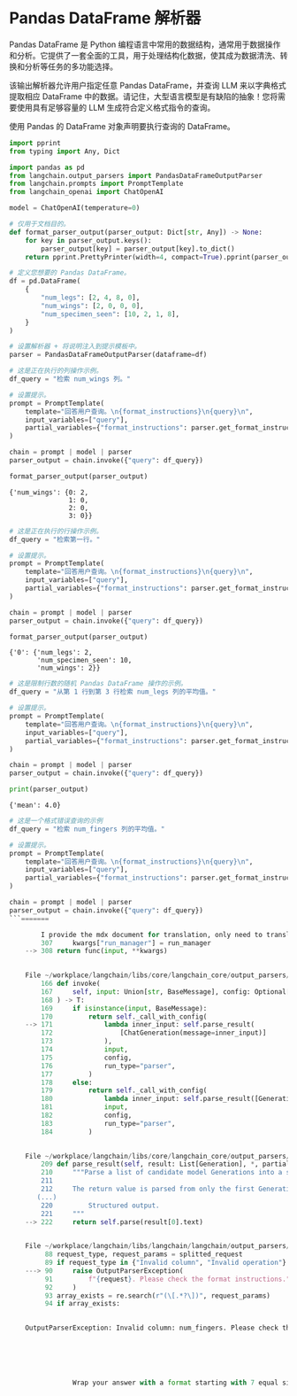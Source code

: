 # Pandas DataFrame 解析器

Pandas DataFrame 是 Python 编程语言中常用的数据结构，通常用于数据操作和分析。它提供了一套全面的工具，用于处理结构化数据，使其成为数据清洗、转换和分析等任务的多功能选择。

该输出解析器允许用户指定任意 Pandas DataFrame，并查询 LLM 来以字典格式提取相应 DataFrame 中的数据。请记住，大型语言模型是有缺陷的抽象！您将需要使用具有足够容量的 LLM 生成符合定义格式指令的查询。

使用 Pandas 的 DataFrame 对象声明要执行查询的 DataFrame。


```python
import pprint
from typing import Any, Dict

import pandas as pd
from langchain.output_parsers import PandasDataFrameOutputParser
from langchain.prompts import PromptTemplate
from langchain_openai import ChatOpenAI
```


```python
model = ChatOpenAI(temperature=0)
```


```python
# 仅用于文档目的。
def format_parser_output(parser_output: Dict[str, Any]) -> None:
    for key in parser_output.keys():
        parser_output[key] = parser_output[key].to_dict()
    return pprint.PrettyPrinter(width=4, compact=True).pprint(parser_output)
```


```python
# 定义您想要的 Pandas DataFrame。
df = pd.DataFrame(
    {
        "num_legs": [2, 4, 8, 0],
        "num_wings": [2, 0, 0, 0],
        "num_specimen_seen": [10, 2, 1, 8],
    }
)

# 设置解析器 + 将说明注入到提示模板中。
parser = PandasDataFrameOutputParser(dataframe=df)
```


```python
# 这是正在执行的列操作示例。
df_query = "检索 num_wings 列。"

# 设置提示。
prompt = PromptTemplate(
    template="回答用户查询。\n{format_instructions}\n{query}\n",
    input_variables=["query"],
    partial_variables={"format_instructions": parser.get_format_instructions()},
)

chain = prompt | model | parser
parser_output = chain.invoke({"query": df_query})

format_parser_output(parser_output)
```

    {'num_wings': {0: 2,
                   1: 0,
                   2: 0,
                   3: 0}}
    


```python
# 这是正在执行的行操作示例。
df_query = "检索第一行。"

# 设置提示。
prompt = PromptTemplate(
    template="回答用户查询。\n{format_instructions}\n{query}\n",
    input_variables=["query"],
    partial_variables={"format_instructions": parser.get_format_instructions()},
)

chain = prompt | model | parser
parser_output = chain.invoke({"query": df_query})

format_parser_output(parser_output)
```

    {'0': {'num_legs': 2,
           'num_specimen_seen': 10,
           'num_wings': 2}}
    


```python
# 这是限制行数的随机 Pandas DataFrame 操作的示例。
df_query = "从第 1 行到第 3 行检索 num_legs 列的平均值。"

# 设置提示。
prompt = PromptTemplate(
    template="回答用户查询。\n{format_instructions}\n{query}\n",
    input_variables=["query"],
    partial_variables={"format_instructions": parser.get_format_instructions()},
)

chain = prompt | model | parser
parser_output = chain.invoke({"query": df_query})

print(parser_output)
```

    {'mean': 4.0}
    


```python
# 这是一个格式错误查询的示例
df_query = "检索 num_fingers 列的平均值。"

# 设置提示。
prompt = PromptTemplate(
    template="回答用户查询。\n{format_instructions}\n{query}\n",
    input_variables=["query"],
    partial_variables={"format_instructions": parser.get_format_instructions()},
)

chain = prompt | model | parser
parser_output = chain.invoke({"query": df_query})
```=======

        I provide the mdx document for translation, only need to translate the content of the headings, paragraphs, and lists in the md syntax. Words with camel case and underscores do not need to be translated. Please keep the punctuation marks in md syntax. After you finish the translation, replace the original content and return the result to me. The mdx document is:=======
        307     kwargs["run_manager"] = run_manager
    --> 308 return func(input, **kwargs)
    

    File ~/workplace/langchain/libs/core/langchain_core/output_parsers/base.py:171, in BaseOutputParser.invoke.<locals>.<lambda>(inner_input)
        166 def invoke(
        167     self, input: Union[str, BaseMessage], config: Optional[RunnableConfig] = None
        168 ) -> T:
        169     if isinstance(input, BaseMessage):
        170         return self._call_with_config(
    --> 171             lambda inner_input: self.parse_result(
        172                 [ChatGeneration(message=inner_input)]
        173             ),
        174             input,
        175             config,
        176             run_type="parser",
        177         )
        178     else:
        179         return self._call_with_config(
        180             lambda inner_input: self.parse_result([Generation(text=inner_input)]),
        181             input,
        182             config,
        183             run_type="parser",
        184         )
    

    File ~/workplace/langchain/libs/core/langchain_core/output_parsers/base.py:222, in BaseOutputParser.parse_result(self, result, partial)
        209 def parse_result(self, result: List[Generation], *, partial: bool = False) -> T:
        210     """Parse a list of candidate model Generations into a specific format.
        211 
        212     The return value is parsed from only the first Generation in the result, which
       (...)
        220         Structured output.
        221     """
    --> 222     return self.parse(result[0].text)
    

    File ~/workplace/langchain/libs/langchain/langchain/output_parsers/pandas_dataframe.py:90, in PandasDataFrameOutputParser.parse(self, request)
         88 request_type, request_params = splitted_request
         89 if request_type in {"Invalid column", "Invalid operation"}:
    ---> 90     raise OutputParserException(
         91         f"{request}. Please check the format instructions."
         92     )
         93 array_exists = re.search(r"(\[.*?\])", request_params)
         94 if array_exists:
    

    OutputParserException: Invalid column: num_fingers. Please check the format instructions.






                Wrap your answer with a format starting with 7 equal signs and ending with 7 equal signs. Your answer is:
